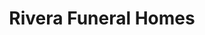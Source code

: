 ---
title: "Rivera Funeral Homes"
url: /davao-city/rivera-funeral-homes/
shop: funeral directors
---